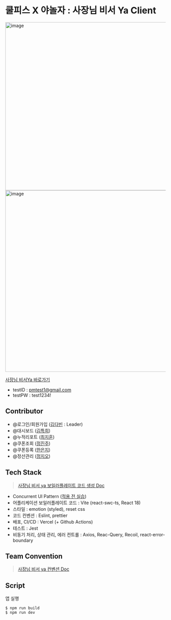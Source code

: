 # 쿨피스 X 야놀자 : 사장님 비서 Ya Client

<img width="527" alt="image" src="https://github.com/CoolPeace-yanolza/frontend/assets/101972330/f3b7442d-e849-40eb-a5bf-b1b115534a46">
<img width="569" alt="image" src="https://github.com/CoolPeace-yanolza/frontend/assets/101972330/509c47e9-1b2d-42de-8fce-179ba70e3ae5">

[사장님 비서Ya 바로가기](https://sajangnim-ya.vercel.app/)

- testID : pmtest1@gmail.com
- testPW : test1234!

## Contributor

- @로그인/회원가입 ([김다빈](https://github.com/dabin-Hailey) : Leader)
- @대시보드 ([김특희](https://github.com/turkey-kim))
- @누적리포트 ([최지훈](https://github.com/JitHoon))
- @쿠폰조회 ([정진주](https://github.com/jinjoo-jung))
- @쿠폰등록 ([한은지](https://github.com/ovoxiix))
- @정산관리 ([정지오](https://github.com/jiohjung98))

## Tech Stack

> [사장님 비서 ya 보일러플레이트 코드 생성 Doc](https://sugar-gasoline-6bc.notion.site/5c6f48673f124145b3322f60663d322e?pvs=4)

- Concurrent UI Pattern ([적용 전 실습](https://github.com/JitHoon/react-error-loading))
- 어플리케이션 보일러플레이트 코드 : Vite (react-swc-ts, React 18)
- 스타일 : emotion (styled), reset css
- 코드 컨벤션 : Eslint, prettier
- 배포, CI/CD : Vercel (+ Github Actions)
- 테스트 : Jest
- 비동기 처리, 상태 관리, 에러 컨트롤 : Axios, Reac-Query, Recoil, react-error-boundary

## Team Convention

> [사장님 비서 ya 컨벤션 Doc](https://sugar-gasoline-6bc.notion.site/FE-adb78e85671b4d80988cd08cb88a93cf?pvs=4)

## Script

앱 실행

```
$ npm run build
$ npm run dev
```
